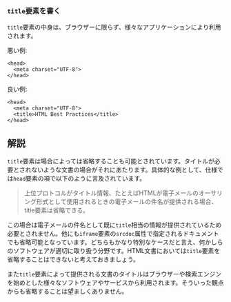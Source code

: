 ### `title`要素を書く

`title`要素の中身は、ブラウザーに限らず、様々なアプリケーションにより利用されます。

悪い例:

    <head>
      <meta charset="UTF-8">
    </head>

良い例:

    <head>
      <meta charset="UTF-8">
      <title>HTML Best Practices</title>
    </head>


## 解説

`title`要素は場合によっては省略することも可能とされています。タイトルが必要とされないような文書の場合がそれにあたります。具体的な例として、仕様では`head`要素の項で以下のように言及されています。

> 上位プロトコルがタイトル情報、たとえばHTMLが電子メールのオーサリング形式として使用されるときの電子メールの件名が提供される場合、title要素は省略できる。

この場合は電子メールの件名として既に`title`相当の情報が提供されているため必要とされません。他にも`iframe`要素の`srcdoc`属性で指定されるドキュメントでも省略可能となっています。どちらもかなり特別なケースだと言え、何かしらのソフトウェアが適切に取り扱う分野です。HTML文書においては`title`要素を省略することはできないと考えておきましょう。

また`title`要素によって提供される文書のタイトルはブラウザーや検索エンジンを始めとした様々なソフトウェアやサービスから利用されます。そういった観点からも省略することは望ましくありません。
